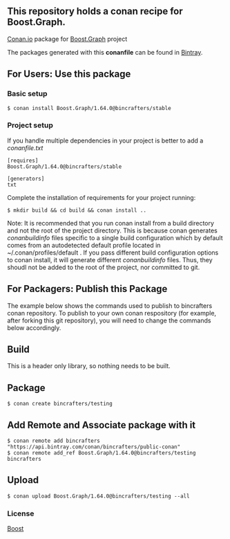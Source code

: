 ## This repository holds a conan recipe for Boost.Graph.

[Conan.io](https://conan.io) package for [Boost.Graph](https://github.com/Boostorg/Graph) project

The packages generated with this **conanfile** can be found in [Bintray](https://bintray.com/bincrafters/public-conan/Boost.Graph%3Abincrafters).

## For Users: Use this package

### Basic setup

    $ conan install Boost.Graph/1.64.0@bincrafters/stable

### Project setup

If you handle multiple dependencies in your project is better to add a *conanfile.txt*

    [requires]
    Boost.Graph/1.64.0@bincrafters/stable

    [generators]
    txt

Complete the installation of requirements for your project running:</small></span>

    $ mkdir build && cd build && conan install ..
	
Note: It is recommended that you run conan install from a build directory and not the root of the project directory.  This is because conan generates *conanbuildinfo* files specific to a single build configuration which by default comes from an autodetected default profile located in ~/.conan/profiles/default .  If you pass different build configuration options to conan install, it will generate different *conanbuildinfo* files.  Thus, they shoudl not be added to the root of the project, nor committed to git. 

## For Packagers: Publish this Package

The example below shows the commands used to publish to bincrafters conan repository. To publish to your own conan respository (for example, after forking this git repository), you will need to change the commands below accordingly. 

## Build  

This is a header only library, so nothing needs to be built.

## Package 

    $ conan create bincrafters/testing
	
## Add Remote and Associate package with it

	$ conan remote add bincrafters "https://api.bintray.com/conan/bincrafters/public-conan"
	$ conan remote add_ref Boost.Graph/1.64.0@bincrafters/testing bincrafters

## Upload

    $ conan upload Boost.Graph/1.64.0@bincrafters/testing --all

### License
[Boost](LICENSE)
